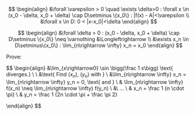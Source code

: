 


$$
\begin{align}
&\forall \varepsilon > 0 \quad \exists \delta>0 : \forall x \in (x_0 - \delta, x_0 + \delta) \cap D\setminus \{x_0\} : |f(x) - A|<\varepsilon \\
&\forall x \in D: 0 < |x-x_0|<\delta
\end{align}
$$

$$
\begin{align}
&\forall \delta > 0 : (x_0 - \delta, x_0 + \delta) \cap D\setminus \{x_0\} \neq \varnothing &\Longleftrightarrow \\
&\exists x_n \in D\setminus\{x_0\} : \lim_{n\rightarrow \infty} x_n = x_0
\end{align}
$$





Prove:

$$
\begin{align}
&\lim_{x\rightarrow0} \sin \bigg(\frac 1 x\bigg) \text{ diverges.} \\
\\
&\text{ Find ($x_n$), ($y_n$) with } \\
&\lim_{n\rightarrow \infty} x_n =  \lim_{n\rightarrow \infty} y_n = 0, \text{ and } \\
& \lim_{n\rightarrow \infty} f(x_n) \neq  \lim_{n\rightarrow \infty} f(y_n) \\
&\ ... \\
& x_n = \frac 1 {n \cdot \pi} \\
& y_n = \frac 1 {2n \cdot \pi + \frac \pi 2}

\end{align}
$$
